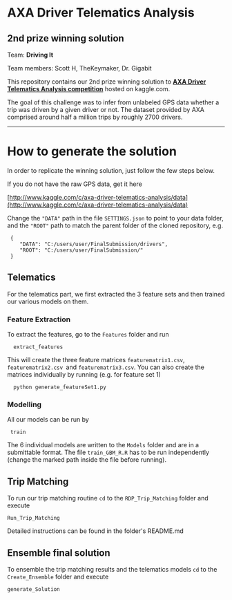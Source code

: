 # AXA Driver Telematics Analysis
## 2nd prize winning solution

Team:                    **Driving It**

Team members:            Scott H, TheKeymaker, Dr. Gigabit

This repository contains our 2nd prize winning solution to [**AXA Driver Telematics Analysis competition**](https://www.kaggle.com/c/axa-driver-telematics-analysis) 
hosted on kaggle.com.

The goal of this challenge was to infer from unlabeled GPS data whether a trip was driven by a given driver or not.
The dataset provided by AXA comprised around half a million trips by roughly 2700 drivers.

***

# How to generate the solution

In order to replicate the winning solution, just follow the few steps below.

If you do not have the raw GPS data, get it here

[http://www.kaggle.com/c/axa-driver-telematics-analysis/data](http://www.kaggle.com/c/axa-driver-telematics-analysis/data)

Change the `"DATA"` path in the file `SETTINGS.json` to point to your data folder, and the `"ROOT"` path
to match the parent folder of the cloned repository, e.g.

     {
        "DATA": "C:/users/user/FinalSubmission/drivers",
        "ROOT": "C:/users/user/FinalSubmission/"
     }
     

## Telematics

For the telematics part, we first extracted the 3 feature sets and then trained our various models on them.

### Feature Extraction

To extract the features, go to the `Features` folder and run 

      extract_features

This will create the three feature matrices `featurematrix1.csv`,  `featurematrix2.csv `and  `featurematrix3.csv`. You can also create the matrices individually by running (e.g. for feature set 1)

      python generate_featureSet1.py

### Modelling

All our models can be run by

     train

The 6 individual models are written to the `Models` folder and are in a submittable format. The file
`train_GBM_R.R` has to be run independently (change the marked path inside the file before running).



## Trip Matching

To run our trip matching routine `cd` to the `RDP_Trip_Matching` folder and execute

    Run_Trip_Matching
    
Detailed instructions can be found in the folder's README.md

## Ensemble final solution

To ensemble the trip matching results and the telematics models `cd` to the `Create_Ensemble` folder and execute

    generate_Solution
